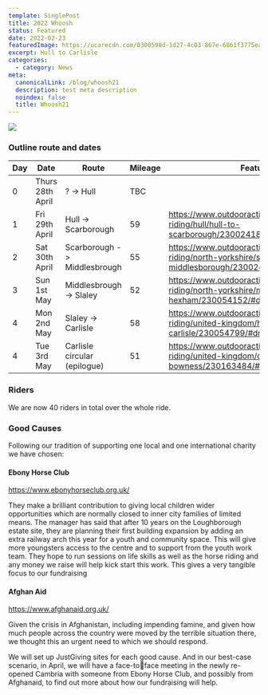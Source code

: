```yaml
---
template: SinglePost
title: 2022 Whoosh
status: Featured
date: 2022-02-23
featuredImage: https://ucarecdn.com/0300598d-1d27-4c03-867e-6861f3775ea5/
excerpt: Hull to Carlisle
categories:
  - category: News
meta:
  canonicalLink: /blog/whoosh21
  description: test meta description
  noindex: false
  title: Whoosh21
---
```

![](https://ucarecdn.com/8807afd6-634a-4efe-ad51-079d7290e66b/)

### Outline route and dates

| Day | Date             | Route                        | Mileage | Features                                                                                                         |
| --- | ---------------- | ---------------------------- | ------- | ---------------------------------------------------------------------------------------------------------------- |
| 0   | Thurs 28th April | ? -> Hull                    | TBC     |                                                                                                                  |
| 1   | Fri 29th April   | Hull -> Scarborough          | 59      | https://www.outdooractive.com/en/route/bike-riding/hull/hull-to-scarborough/230024186/#dm=1                      |
| 2   | Sat 30th April   | Scarborough -> Middlesbrough | 55      | https://www.outdooractive.com/en/route/bike-riding/north-yorkshire/scarborough-to-middlesborough/230024696/#dm=1 |
| 3   | Sun 1st May      | Middlesbrough -> Slaley      | 52      | https://www.outdooractive.com/en/route/bike-riding/north-yorkshire/middlesborough-to-hexham/230054152/#dm=1      |
| 4   | Mon 2nd May      | Slaley -> Carlisle           | 58      | https://www.outdooractive.com/en/route/bike-riding/united-kingdom/hexham-to-carlisle/230054799/#dm=1             |
| 4   | Tue 3rd May      | Carlisle circular (epilogue) | 51      | https://www.outdooractive.com/en/route/bike-riding/united-kingdom/carlisle-circular-via-bowness/230163484/#dm=1  |

### Riders

We are now 40 riders in total over the whole ride.

### Good Causes

Following our tradition of supporting one local and one international charity we have chosen:

#### Ebony Horse Club

https://www.ebonyhorseclub.org.uk/

They make a brilliant contribution to giving local children wider opportunities which are normally closed to inner city families of limited means.
The manager has said that after 10 years on the Loughborough estate site, they are planning their first building expansion by adding an extra railway arch this year for a youth and community space. This will give more youngsters access to the centre and to support from the youth work team. They hope to run sessions on life skills as well as the horse riding and any money we raise will help kick start this work. This gives a very tangible focus to our fundraising

#### Afghan Aid

https://www.afghanaid.org.uk/

Given the crisis in Afghanistan, including impending famine, and given how much people across the country were moved by the terrible situation there, we thought this an urgent need to which we should respond.

We will set up JustGiving sites for each good cause. And in our best-case scenario, in April, we will have a face-toface meeting in the newly re-opened Cambria with someone from Ebony Horse Club, and possibly from Afghanaid, to find out more about how our fundraising will help.